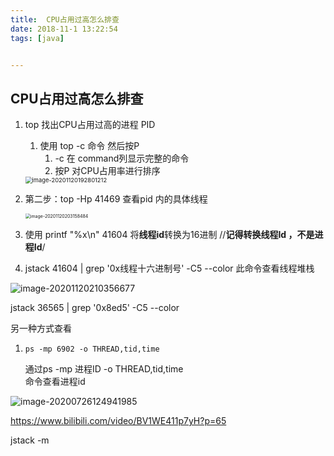 ```yaml
---
title:  CPU占用过高怎么排查
date: 2018-11-1 13:22:54
tags: [java]


---
```

## CPU占用过高怎么排查


1. top 找出CPU占用过高的进程 PID

   1.  使用 top -c 命令   然后按P
       1.  -c 在 command列显示完整的命令
       2.  按P 对CPU占用率进行排序

   <img src="https://gitee.com/guxiangfly/blogimage/raw/master/img/image-20201120192801212.png" alt="image-20201120192801212" style="zoom:67%;" />

2. 第二步：top  -Hp  41469     查看pid 内的具体线程

   <img src="https://gitee.com/guxiangfly/blogimage/raw/master/img/image-20201120203158484.png" alt="image-20201120203158484" style="zoom:50%;" />

3. 使用 printf "%x\n"  41604    将**线程id**转换为16进制        //**记得转换线程Id ，不是进程Id**/

   

4. jstack 41604 | grep '0x线程十六进制号'  -C5 --color     此命令查看线程堆栈

![image-20201120210356677](https://gitee.com/guxiangfly/blogimage/raw/master/img/image-20201120210356677.png)





jstack 36565 | grep '0x8ed5'  -C5 --color 





另一种方式查看

1. ```
   ps -mp 6902 -o THREAD,tid,time
   ```
   通过ps -mp 进程ID  -o THREAD,tid,time  
   命令查看进程id

![image-20200726124941985](https://gitee.com/guxiangfly/blogimage/raw/master/img/image-20200726124941985.png)









https://www.bilibili.com/video/BV1WE411p7yH?p=65







jstack -m 
